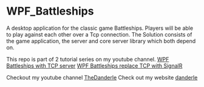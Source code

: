 # WPF_Battleships
A desktop application for the classic game Battleships. Players will be able to play against each other over a Tcp connection. The Solution consists of the game application, the server and core server library which both depend on.

This repo is part of 2 tutorial series on my youtube channel.
[WPF Battleships with TCP server](https://www.youtube.com/playlist?list=PLFnTtt-Ar8WdeDKvjYYxvXH34hJEwfg8A)
[WPF Battleships replace TCP with SignalR](https://www.youtube.com/playlist?list=PLFnTtt-Ar8WfcXucMVv-fgLLl9Hg3Rts9)

Checkout my youtube channel [TheDanderle](https://www.youtube.com/@TheDanderle/)
Check out my website [danderle](https://danderle.com)
